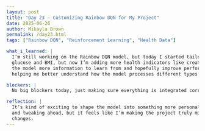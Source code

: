 ```yaml
---
layout: post  
title: "Day 23 – Customizing Rainbow DQN for My Project"  
date: 2025-06-26 
author: Mikayla Brown  
permalink: /day23.html  
tags: ["Rainbow DQN", "Reinforcement Learning", "Health Data"]

what_i_learned: |
  I’m still working on the Rainbow DQN model, but today I started tailoring it more to fit my specific project. Originally, I was mostly using 
  glucose and BMI, but now I’m adding more health indicators like creatinine, potassium, sodium, and GPT along with glucose. This should give  
  the model more information to learn from and hopefully improve performance. Adjusting the input features takes a bit of reworking, but it’s 
  helping me better understand how the model processes different types of data.

blockers: |
  No big blockers today, just making sure everything is integrated correctly and still runs smoothly with the new data.

reflection: |
  It’s kind of exciting to shape the model into something more personalized to the problem I’m trying to solve. There’s still a lot of testing 
  and tweaking ahead, but it feels like I’m making the project truly mine. Also still havent gotten the accracy over about 60% but hoping that 
  changes.
---
```


